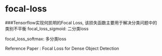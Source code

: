 # focal-loss
###Tensorflow实现何凯明的Focal Loss, 该损失函数主要用于解决分类问题中的类别不平衡
focal_loss_sigmoid: 二分类loss

focal_loss_softmax: 多分类loss

Reference Paper : Focal Loss for Dense Object Detection